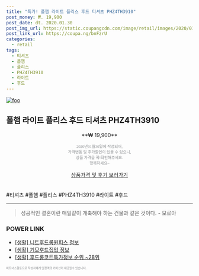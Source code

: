 ```yaml
--- 
title: "특가! 폴햄 라이트 플리스 후드 티셔츠 PHZ4TH3910" 
post_money: ₩. 19,900 
post_date: dt. 2020.01.30 
post_img_url: https://static.coupangcdn.com/image/retail/images/2020/01/06/10/0/42eca2a5-d515-4db0-be84-703e13833cc4.jpg 
post_link_url: https://coupa.ng/bnFzrU 
categories: 
  - retail 
tags: 
  - 티셔츠 
  - 폴햄 
  - 플리스 
  - PHZ4TH3910 
  - 라이트 
  - 후드 
--- 
```

[![foo](https://static.coupangcdn.com/image/retail/images/2020/01/06/10/0/42eca2a5-d515-4db0-be84-703e13833cc4.jpg)](https://coupa.ng/bnFzrU) 

## 폴햄 라이트 플리스 후드 티셔츠 PHZ4TH3910 
<p style="text-align: center;">**₩ 19,900**</p> 
<p style="text-align: center;"><span style="color: #898c8f; font-family: Georgia,Times,serif; font-size: 0.75em;">2020년01월30일에 작성되어, <br>가격변동 및 추가할인이 있을 수 있으니,<br> 상품 가격을 꼭!확인해주세요.<br>행복하세요~</span> 
</p>	 
<div markdown="0" style="text-align: center;"><a href="https://coupa.ng/bnFzrU" class="btn btn--success">상품가격 및 후기 보러가기</a></div> 
<br><br> 
  #티셔츠 #폴햄 #플리스 #PHZ4TH3910 #라이트 #후드 
<hr> 

> 성공적인 결혼이란 매일같이 개축해야 하는 건물과 같은 것이다. - 모로아 


### POWER LINK

* <a href="https://blog.naver.com/santokki14/221771372257" target="_blank"> [생활] 니트후드롱원피스 정보 </a>
* <a href="https://blog.naver.com/santokki14/221775415338" target="_blank"> [생활] 기모후드집업 정보 </a>
* <a href="https://blog.naver.com/sakai111/221774019004" target="_blank"> [생활] 후드롱코트특가정보 순위 ~28위</a>

<span style="color: #898c8f; font-family: Georgia,Times,serif; font-size: 0.55em;">파트너스활동으로 작성자에게 일정액의 커미션이 제공될수 있습니다.</span> 

